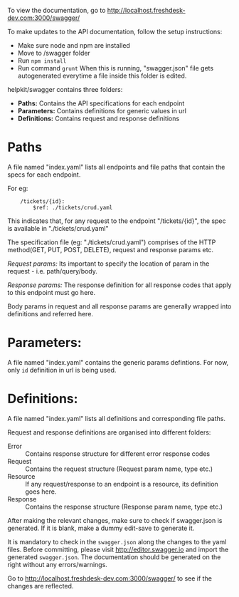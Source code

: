 
To view the documentation, go to http://localhost.freshdesk-dev.com:3000/swagger/

To make updates to the API documentation, follow the setup instructions:
- Make sure node and npm are installed
- Move to /swagger folder
- Run `npm install`
- Run command `grunt`
	When this is running, "swagger.json" file gets autogenerated everytime a file inside this folder is edited.

helpkit/swagger contains three folders:
- **Paths:**
	Contains the API specifications for each endpoint
- **Parameters:**
	Contains definitions for generic values in url
- **Definitions:**
	Contains request and response definitions

# Paths
A file named "index.yaml" lists all endpoints and file paths that contain the specs for each endpoint.

For eg:
```
	/tickets/{id}:
		$ref: ./tickets/crud.yaml
```
This indicates that, for any request to the endpoint "/tickets/{id}", the spec is available in "./tickets/crud.yaml"

The specification file (eg: "./tickets/crud.yaml") comprises of the HTTP method(GET, PUT, POST, DELETE), request and response params etc.

*Request params:*
	Its important to specify the location of param in the request - i.e. path/query/body.

*Response params:*
	The response definition for all response codes that apply to this endpoint must go here.

Body params in request and all response params are generally wrapped into definitions and referred here.

# Parameters:
A file named "index.yaml" contains the generic params defintions. For now, only `id` definition in url is being used.

# Definitions:
A file named "index.yaml" lists all definitions and corresponding file paths.

Request and response definitions are organised into different folders:
<dl>
<dt>Error</dt>
	<dd>Contains response structure for different error response codes</dd>
<dt>Request</dt>
	<dd>Contains the request structure (Request param name, type etc.)</dd>
<dt>Resource</dt>
	<dd>If any request/response to an endpoint is a resource, its definition goes here.</dd>
<dt>Response</dt>
	<dd>Contains the response structure (Response param name, type etc.)</dd>
</dl>
After making the relevant changes, make sure to check if swagger.json is generated.
If it is blank, make a dummy edit-save to generate it.

It is mandatory to check in the `swagger.json` along the changes to the yaml files.
Before committing, please visit http://editor.swagger.io and import the generated `swagger.json`. The documentation should be generated on the right without any errors/warnings.

Go to http://localhost.freshdesk-dev.com:3000/swagger/ to see if the changes are reflected.
